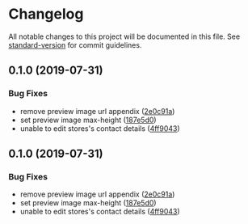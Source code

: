 # Changelog

All notable changes to this project will be documented in this file. See [standard-version](https://github.com/conventional-changelog/standard-version) for commit guidelines.

## 0.1.0 (2019-07-31)


### Bug Fixes

* remove preview image url appendix ([2e0c91a](https://github.com/indr/phundus-spa/commit/2e0c91a))
* set preview image max-height ([187e5d0](https://github.com/indr/phundus-spa/commit/187e5d0))
* unable to edit stores's contact details ([4ff9043](https://github.com/indr/phundus-spa/commit/4ff9043))

## 0.1.0 (2019-07-31)


### Bug Fixes

* remove preview image url appendix ([2e0c91a](https://github.com/indr/phundus-spa/commit/2e0c91a))
* set preview image max-height ([187e5d0](https://github.com/indr/phundus-spa/commit/187e5d0))
* unable to edit stores's contact details ([4ff9043](https://github.com/indr/phundus-spa/commit/4ff9043))
